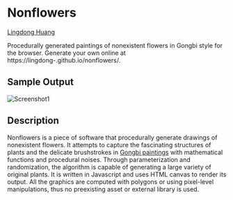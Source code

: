 # Nonflowers

[Lingdong Huang](https://drive.google.com/file/d/1g1gVmRKdn4He0fgavvKt54tb6HmMYANU/view)

Procedurally generated paintings of nonexistent flowers in Gongbi style for the browser. Generate your own online at https://lingdong-.github.io/nonflowers/.

## Sample Output

![Screenshot1](/screenshots/screen01.jpg?raw=true "")


## Description
Nonflowers is a piece of software that procedurally generate drawings of nonexistent flowers. It attempts to capture the fascinating structures of plants and the delicate brushstrokes in [Gongbi paintings](https://en.wikipedia.org/wiki/Gongbi) with mathematical functions and procedural noises. Through parameterization and randomization, the algorithm is capable of generating a large variety of original plants. It is written in Javascript and uses HTML canvas to render its output. All the graphics are computed with polygons or using pixel-level manipulations, thus no preexisting asset or external library is used.